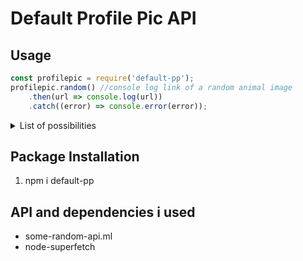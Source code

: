 # Default Profile Pic API


## Usage
```js
const profilepic = require('default-pp'); 
profilepic.random() //console log link of a random animal image
    .then(url => console.log(url))
    .catch((error) => console.error(error));

```

<details>
  <summary>List of possibilities</summary>
    - cat </br>
    - dog </br>
    - bird </br>
    - kangaroo </br>
    - fox </br>
    - koala </br>
    - panda </br>
    - racoon </br>
    - red panda
    
</details>


## Package Installation

1. npm i default-pp

##  API and dependencies i used

- some-random-api.ml
- node-superfetch
